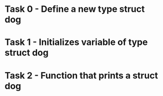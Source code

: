 # Task 0 - Define a new type struct dog
# Task 1 - Initializes variable of type struct dog
# Task 2 - Function that prints a struct dog
